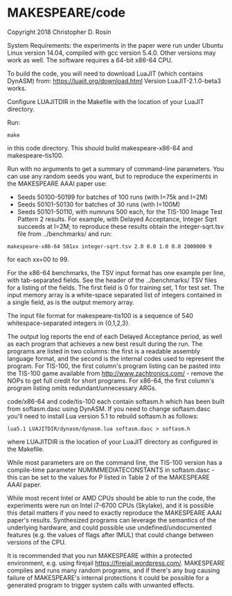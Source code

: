 # MAKESPEARE/code

Copyright 2018 Christopher D. Rosin

System Requirements: the experiments in the paper were run under Ubuntu Linux version 14.04, compiled with gcc version 5.4.0.  Other versions may work as well.  The software requires a 64-bit x86-64 CPU.  

To build the code, you will need to download LuaJIT (which contains DynASM) from:
<https://luajit.org/download.html>
Version LuaJIT-2.1.0-beta3 works.

Configure LUAJITDIR in the Makefile with the location of your LuaJIT directory.

Run:
```
make
```
in this code directory.  This should build makespeare-x86-64 and makespeare-tis100.

Run with no arguments to get a summary of command-line parameters.  You can use any random seeds you want, but to reproduce the experiments in the MAKESPEARE AAAI paper use:
* Seeds 50100-50199 for batches of 100 runs (with I=75k and I=2M)
* Seeds 50101-50130 for batches of 30 runs (with I=100M)
* Seeds 50101-50110, with numruns 500 each, for the TIS-100 Image Test Pattern 2 results.
For example, with Delayed Acceptance, Integer Sqrt succeeds at I=2M; to reproduce these results obtain the integer-sqrt.tsv file from ../benchmarks/ and run:
```
makespeare-x86-64 501xx integer-sqrt.tsv 2.0 0.0 1.0 0.0 2000000 9
```
for each xx=00 to 99.  

For the x86-64 benchmarks, the TSV input format has one example per line, with tab-separated fields.  See the header of the ../benchmarks/ TSV files for a listing of the fields.  The first field is 0 for training set, 1 for test set.  The input memory array is a white-space separated list of integers contained in a single field, as is the output memory array.

The input file format for makespeare-tis100 is a sequence of 540 whitespace-separated integers in {0,1,2,3}.  

The output log reports the end of each Delayed Acceptance period, as well as each program that achieves a new best result during the run.  The programs are listed in two columns: the first is a readable assembly language format, and the second is the internal codes used to represent the program.  For TIS-100, the first column's program listing can be pasted into the TIS-100 game available from <http://www.zachtronics.com/> - remove the NOPs to get full credit for short programs.  For x86-64, the first column's program listing omits redundant/unnecessary ARGs.

code/x86-64 and code/tis-100 each contain softasm.h which has been built from softasm.dasc using DynASM.  If you need to change softasm.dasc you'll need to install Lua version 5.1 to rebuild softasm.h as follows:
```
lua5.1 LUAJITDIR/dynasm/dynasm.lua softasm.dasc > softasm.h
```
where LUAJITDIR is the location of your LuaJIT directory as configured in the Makefile.

While most parameters are on the command line, the TIS-100 version has a compile-time parameter NUMIMMEDIATECONSTANTS in softasm.dasc - this can be set to the values for P listed in Table 2 of the MAKESPEARE AAAI paper.

While most recent Intel or AMD CPUs should be able to run the code, the experiments were run on Intel i7-6700 CPUs (Skylake), and it is possible this detail matters if you need to exactly reproduce the MAKESPEARE AAAI paper's results.  Synthesized programs can leverage the semantics of the underlying hardware, and could possible use undefined/undocumented features (e.g. the values of flags after IMUL) that could change between versions of the CPU.  

It is recommended that you run MAKESPEARE within a protected environment, e.g. using firejail <https://firejail.wordpress.com/>.  MAKESPEARE compiles and runs many random programs, and if there's any bug causing failure of MAKESPEARE's internal protections it could be possible for a generated program to trigger system calls with unwanted effects.











